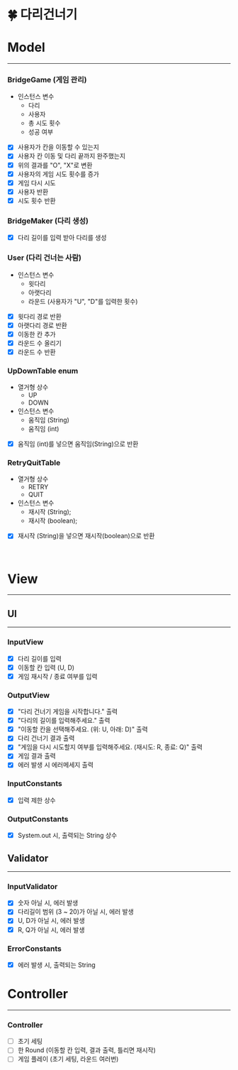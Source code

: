 # 🍀 다리건너기

# Model

---

### BridgeGame (게임 관리)

- 인스턴스 변수
    - 다리
    - 사용자
    - 총 시도 횟수
    - 성공 여부

- [x] 사용자가 칸을 이동할 수 있는지
- [x] 사용자 칸 이동 및 다리 끝까지 완주했는지
- [x] 위의 결과를 "O", "X"로 변환
- [x] 사용자의 게임 시도 횟수를 증가
- [x] 게임 다시 시도
- [x] 사용자 반환
- [x] 시도 횟수 반환

### BridgeMaker (다리 생성)

- [x] 다리 길이를 입력 받아 다리를 생성

### User (다리 건너는 사람)

- 인스턴스 변수
    - 윗다리
    - 아랫다리
    - 라운드 (사용자가 "U", "D"를 입력한 횟수)
- [x] 윗다리 경로 반환
- [x] 아랫다리 경로 반환
- [x] 이동한 칸 추가
- [x] 라운드 수 올리기
- [x] 라운드 수 반환

### UpDownTable enum

- 열거형 상수
    - UP
    - DOWN
- 인스턴스 변수
    - 움직임 (String)
    - 움직임 (int)
- [x] 움직임 (int)를 넣으면 움직임(String)으로 반환

### RetryQuitTable

- 열거형 상수
    - RETRY
    - QUIT
- 인스턴스 변수
    - 재시작 (String);
    - 재시작 (boolean);
- [x] 재시작 (String)을 넣으면 재시작(boolean)으로 반환

<br>

# View

---

## UI

---

### InputView

- [x] 다리 길이를 입력
- [x] 이동할 칸 입력 (U, D)
- [x] 게임 재시작 / 종료 여부를 입력

### OutputView

- [x] "다리 건너기 게임을 시작합니다." 출력
- [x] "다리의 길이를 입력해주세요." 출력
- [x] "이동할 칸을 선택해주세요. (위: U, 아래: D)" 출력
- [x] 다리 건너기 결과 출력
- [x] "게임을 다시 시도할지 여부를 입력해주세요. (재시도: R, 종료: Q)" 출력
- [x] 게임 결과 출력
- [x] 에러 발생 시 에러메세지 출력

### InputConstants

- [x] 입력 제한 상수

### OutputConstants

- [x] System.out 시, 출력되는 String 상수

## Validator

---

### InputValidator

- [x] 숫자 아닐 시, 에러 발생
- [x] 다리길이 범위 (3 ~ 20)가 아닐 시, 에러 발생
- [x] U, D가 아닐 시, 에러 발생
- [x] R, Q가 아닐 시, 에러 발생

### ErrorConstants

- [x] 에러 발생 시, 출력되는 String

# Controller

---

### Controller

- [ ] 초기 세팅
- [ ] 한 Round (이동할 칸 입력, 결과 출력, 틀리면 재시작)
- [ ] 게임 플레이 (초기 세팅, 라운드 여러번)
